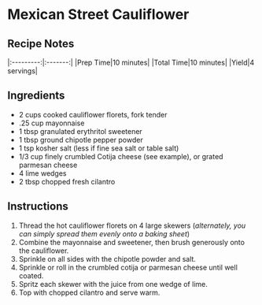 # Mexican Street Cauliflower

## Recipe Notes
|:---------:|:-------:|
|Prep Time|10 minutes|
|Total Time|10 minutes|
|Yield|4 servings|

## Ingredients
* 2 cups cooked cauliflower florets, fork tender
* .25 cup mayonnaise
* 1 tbsp granulated erythritol sweetener
* 1 tbsp ground chipotle pepper powder
* 1 tsp kosher salt (less if fine sea salt or table salt)
* 1/3 cup finely crumbled Cotija cheese (see example), or grated parmesan cheese
* 4 lime wedges
* 2 tbsp chopped fresh cilantro

## Instructions

1. Thread the hot cauliflower florets on 4 large skewers (*alternately, you can simply spread them evenly onto a baking sheet*)
2. Combine the mayonnaise and sweetener, then brush generously onto the cauliflower.
3. Sprinkle on all sides with the chipotle powder and salt.
4. Sprinkle or roll in the crumbled cotija or parmesan cheese until well coated.
5. Spritz each skewer with the juice from one wedge of lime.
6. Top with chopped cilantro and serve warm.
